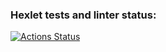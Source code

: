 ### Hexlet tests and linter status:
[![Actions Status](https://github.com/GunGalla/python-project-lvl1/workflows/hexlet-check/badge.svg)](https://github.com/GunGalla/python-project-lvl1/actions)